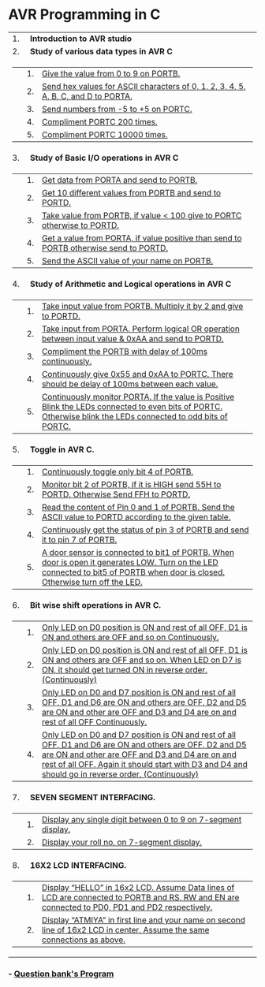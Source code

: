 # AVR Programming in C

<table>
    <tbody>
        <tr>
            <td>1. &nbsp;&nbsp;&nbsp;&nbsp;<b>Introduction to AVR studio</b></td>
        </tr>
        <tr>
            <td>2. &nbsp;&nbsp;&nbsp;&nbsp;<b>Study of various data types in AVR C</b></td>
        </tr>
        <tr>
            <td>
                <table>
                    <tr>
                        <td>&nbsp;&nbsp;&nbsp;&nbsp;&nbsp;1.</td>
                        <td>
                            <a href="./practical-2/p1/readme.md">Give the value from 0 to 9 on PORTB.</a><br />
                        </td>
                    </tr>
                    <tr>
                        <td>&nbsp;&nbsp;&nbsp;&nbsp;&nbsp;2.</td>
                        <td>
                            <a href="./practical-2/p2/readme.md">Send hex values for ASCII characters of 0, 1, 2, 3, 4, 5, A, B, C, and D to PORTA.</a><br />
                        </td>
                    </tr>
                    <tr>
                        <td>&nbsp;&nbsp;&nbsp;&nbsp;&nbsp;3.</td>
                        <td>
                            <a href="./practical-2/p3/readme.md">Send numbers from -5 to +5 on PORTC.</a><br />
                        </td>
                    </tr>
                    <tr>
                        <td>&nbsp;&nbsp;&nbsp;&nbsp;&nbsp;4.</td>
                        <td>
                            <a href="./practical-2/p4/readme.md">Compliment PORTC 200 times.</a><br />
                        </td>
                    </tr>
                    <tr>
                        <td>&nbsp;&nbsp;&nbsp;&nbsp;&nbsp;5.</td>
                        <td>
                            <a href="./practical-2/p5/readme.md">Compliment PORTC 10000 times.</a><br />
                        </td>
                    </tr>
                </table>
            </td>
        </tr>
        <tr>
            <td>3. &nbsp;&nbsp;&nbsp;&nbsp;<b>Study of Basic I/O operations in AVR C</b></td>
        </tr>
        <tr>
            <td>
                <table>
                    <tr>
                        <td>&nbsp;&nbsp;&nbsp;&nbsp;&nbsp;1.</td>
                        <td>
                            <a href="./practical-3/p1/readme.md">Get data from PORTA and send to PORTB.</a><br />
                        </td>
                    </tr>
                    <tr>
                        <td>&nbsp;&nbsp;&nbsp;&nbsp;&nbsp;2.</td>
                        <td>
                            <a href="./practical-3/p2/readme.md">Get 10 different values from PORTB and send to PORTD.</a><br />
                        </td>
                    </tr>
                    <tr>
                        <td>&nbsp;&nbsp;&nbsp;&nbsp;&nbsp;3.</td>
                        <td>
                            <a href="./practical-3/p3/readme.md">Take value from PORTB, if value < 100 give to PORTC otherwise to PORTD.</a><br />
                        </td>
                    </tr>
                    <tr>
                        <td>&nbsp;&nbsp;&nbsp;&nbsp;&nbsp;4.</td>
                        <td>
                            <a href="./practical-3/p4/readme.md">Get a value from PORTA, if value positive than send to PORTB otherwise send to PORTD.</a><br />
                        </td>
                    </tr>
                    <tr>
                        <td>&nbsp;&nbsp;&nbsp;&nbsp;&nbsp;5.</td>
                        <td>
                            <a href="./practical-3/p5/readme.md">Send the ASCII value of your name on PORTB.</a><br />
                        </td>
                    </tr>
                </table>
            </td>
        </tr>
        <tr>
            <td>4. &nbsp;&nbsp;&nbsp;&nbsp;<b>Study of Arithmetic and Logical operations in AVR C</b></td>
        </tr>
        <tr>
            <td>
                <table>
                    <tr>
                        <td>&nbsp;&nbsp;&nbsp;&nbsp;&nbsp;1.</td>
                        <td>
                            <a href="./practical-4/p1/readme.md">Take input value from PORTB. Multiply it by 2 and give to PORTD.</a><br />
                        </td>
                    </tr>
                    <tr>
                        <td>&nbsp;&nbsp;&nbsp;&nbsp;&nbsp;2.</td>
                        <td>
                            <a href="./practical-4/p2/readme.md">Take input from PORTA. Perform logical OR operation between input value & 0xAA and send to PORTD.</a><br />
                        </td>
                    </tr>
                    <tr>
                        <td>&nbsp;&nbsp;&nbsp;&nbsp;&nbsp;3.</td>
                        <td>
                            <a href="./practical-4/p3/readme.md">Compliment the PORTB with delay of 100ms continuously. </a><br />
                        </td>
                    </tr>
                    <tr>
                        <td>&nbsp;&nbsp;&nbsp;&nbsp;&nbsp;4.</td>
                        <td>
                            <a href="./practical-4/p4/readme.md">Continuously give 0x55 and 0xAA to PORTC. There should be delay of 100ms between each value.</a><br />
                        </td>
                    </tr>
                    <tr>
                        <td>&nbsp;&nbsp;&nbsp;&nbsp;&nbsp;5.</td>
                        <td>
                            <a href="./practical-4/p5/readme.md">Continuously monitor PORTA. If the value is Positive Blink the LEDs connected to even bits of PORTC. Otherwise blink the LEDs connected to odd bits of PORTC.</a><br />
                        </td>
                    </tr>
                </table>
            </td>
        </tr>
        <tr>
            <td>5. &nbsp;&nbsp;&nbsp;&nbsp;<b>Toggle in AVR C.</b></td>
        </tr>
        <tr>
            <td>
                <table>
                    <tr>
                        <td>&nbsp;&nbsp;&nbsp;&nbsp;&nbsp;1.</td>
                        <td>
                            <a href="./practical-5/p1/readme.md">Continuously toggle only bit 4 of PORTB.</a><br />
                        </td>
                    </tr>
                    <tr>
                        <td>&nbsp;&nbsp;&nbsp;&nbsp;&nbsp;2.</td>
                        <td>
                            <a href="./practical-5/p2/readme.md">Monitor bit 2 of PORTB, if it is HIGH send 55H to PORTD. Otherwise Send FFH to PORTD.</a><br />
                        </td>
                    </tr>
                    <tr>
                        <td>&nbsp;&nbsp;&nbsp;&nbsp;&nbsp;3.</td>
                        <td>
                            <a href="./practical-5/p3/readme.md">Read the content of Pin 0 and 1 of PORTB. Send the ASCII value to PORTD according to the given table.</a><br />
                        </td>
                    </tr>
                    <tr>
                        <td>&nbsp;&nbsp;&nbsp;&nbsp;&nbsp;4.</td>
                        <td>
                            <a href="./practical-5/p4/readme.md">Continuously get the status of pin 3 of PORTB and send it to pin 7 of PORTB. </a><br />
                        </td>
                    </tr>
                    <tr>
                        <td>&nbsp;&nbsp;&nbsp;&nbsp;&nbsp;5.</td>
                        <td>
                            <a href="./practical-5/p5/readme.md">A door sensor is connected to bit1 of PORTB. When door is open it generates LOW. Turn on the LED connected to bit5 of PORTB when door is closed. Otherwise turn off the LED.</a><br />
                        </td>
                    </tr>
                </table>
            </td>
        </tr>
        <tr>
            <td>6. &nbsp;&nbsp;&nbsp;&nbsp;<b>Bit wise shift operations in AVR C.</b></td>
        </tr>
        <tr>
            <td>
                <table>
                    <tr>
                        <td>&nbsp;&nbsp;&nbsp;&nbsp;&nbsp;1.</td>
                        <td>
                            <a href="./practical-6/p1/readme.md">Only LED on D0 position is ON and rest of all OFF, D1 is ON and others are OFF and so on Continuously. </a><br />
                        </td>
                    </tr>
                    <tr>
                        <td>&nbsp;&nbsp;&nbsp;&nbsp;&nbsp;2.</td>
                        <td>
                            <a href="./practical-6/p2/readme.md">Only LED on D0 position is ON and rest of all OFF, D1 is ON and others are OFF and so on. When LED on D7 is ON, it should get turned ON in reverse order. (Continuously)</a><br />
                        </td>
                    </tr>
                    <tr>
                        <td>&nbsp;&nbsp;&nbsp;&nbsp;&nbsp;3.</td>
                        <td>
                            <a href="./practical-6/p3/readme.md">Only LED on D0 and D7 position is ON and rest of all OFF, D1 and D6 are ON and others are OFF, D2 and D5 are ON and other are OFF and D3 and D4 are on and rest of all OFF Continuously. </a><br />
                        </td>
                    </tr>
                    <tr>
                        <td>&nbsp;&nbsp;&nbsp;&nbsp;&nbsp;4.</td>
                        <td>
                            <a href="./practical-6/p4/readme.md">Only LED on D0 and D7 position is ON and rest of all OFF, D1 and D6 are ON and others are OFF, D2 and D5 are ON and other are OFF and D3 and D4 are on and rest of all OFF. Again it should start with D3 and D4 and should go in reverse order. (Continuously)</a><br />
                        </td>
                    </tr>
                </table>
            </td>
        </tr>
        <tr>
            <td>7. &nbsp;&nbsp;&nbsp;&nbsp;<b>SEVEN SEGMENT INTERFACING.</b></td>
        </tr>
        <tr>
            <td>
                <table>
                    <tr>
                        <td>&nbsp;&nbsp;&nbsp;&nbsp;&nbsp;1.</td>
                        <td>
                            <a href="./practical-7/p1/readme.md">Display any single digit between 0 to 9 on 7-segment display.</a><br />
                        </td>
                    </tr>
                    <tr>
                        <td>&nbsp;&nbsp;&nbsp;&nbsp;&nbsp;2.</td>
                        <td>
                            <a href="./practical-7/p2/readme.md">Display your roll no. on 7-segment display.</a><br />
                        </td>
                    </tr>
                </table>
            </td>
        </tr>
        <tr>
            <td>8. &nbsp;&nbsp;&nbsp;&nbsp;<b>16X2 LCD INTERFACING.</b></td>
        </tr>
        <tr>
            <td>
                <table>
                    <tr>
                        <td>&nbsp;&nbsp;&nbsp;&nbsp;&nbsp;1.</td>
                        <td>
                            <a href="./practical-8/p1/readme.md">Display “HELLO” in 16x2 LCD. Assume Data lines of LCD are connected to PORTB and RS, RW and EN are connected to PD0, PD1 and PD2 respectively.</a><br />
                        </td>
                    </tr>
                    <tr>
                        <td>&nbsp;&nbsp;&nbsp;&nbsp;&nbsp;2.</td>
                        <td>
                            <a href="./practical-8/p2/readme.md">Display “ATMIYA” in first line and your name on second line of 16x2 LCD in center. Assume the same connections as above. </a><br />
                        </td>
                    </tr>
                </table>
            </td>
        </tr>
    </tbody>
</table>


### - [**Question bank's Program**](./question-bank/README.md)
